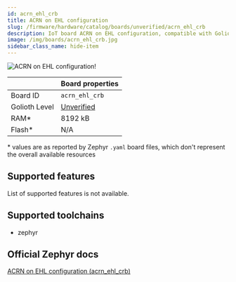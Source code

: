 ```yaml
---
id: acrn_ehl_crb
title: ACRN on EHL configuration
slug: /firmware/hardware/catalog/boards/unverified/acrn_ehl_crb
description: IoT board ACRN on EHL configuration, compatible with Golioth at unverified level.
image: /img/boards/acrn_ehl_crb.jpg
sidebar_class_name: hide-item
---
```


[//]: # (This is an auto-generated file, do not edit! Changes to it will be lost upon re-generation)

![ACRN on EHL configuration!](/img/boards/acrn_ehl_crb.jpg "ACRN on EHL configuration")

|                | Board properties     |
| -------------  | -------------------- |
| Board ID       | `acrn_ehl_crb` |
| Golioth Level  | [Unverified](/firmware/hardware#unverified-boards) |
| RAM*           | 8192 kB |
| Flash*         | N/A |

\* values are as reported by Zephyr `.yaml` board files, which don't represent the overall available resources



## Supported features

List of supported features is not available.

## Supported toolchains

* zephyr

## Official Zephyr docs

[ACRN on EHL configuration (acrn_ehl_crb)](https://docs.zephyrproject.org/latest/boards/acrn/acrn/doc/index.html)
